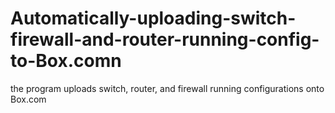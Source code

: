 # Automatically-uploading-switch-firewall-and-router-running-config-to-Box.comn
the program uploads switch, router, and firewall running configurations onto Box.com
